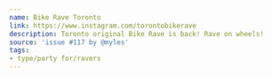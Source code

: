 ```yaml
---
name: Bike Rave Toronto
link: https://www.instagram.com/torontobikerave
description: Toronto original Bike Rave is back! Rave on wheels!
source: 'issue #117 by @myles'
tags:
- type/party for/ravers
---
```


<!-- Community added from GitHub issue #117 -->
